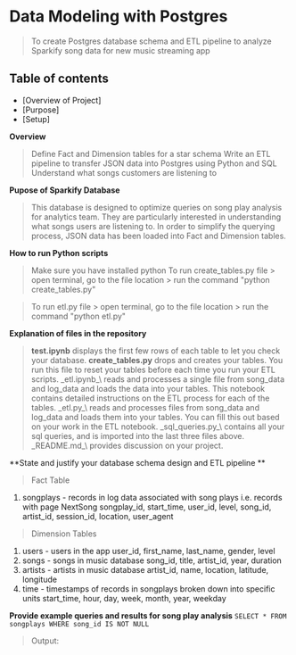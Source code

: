 # Data Modeling with Postgres
> To create Postgres database schema and ETL pipeline to analyze Sparkify song data for new music streaming app

## Table of contents
* [Overview of Project]
* [Purpose]
* [Setup]

**Overview**
> Define Fact and Dimension tables for a star schema 
> Write an ETL pipeline to transfer JSON data into Postgres using Python and SQL
> Understand what songs customers are listening to

**Pupose of Sparkify Database**
> This database is designed to optimize queries on song play analysis for analytics team. They are particularly interested in understanding what songs users are listening to.
> In order to simplify the querying process, JSON data has been loaded into Fact and Dimension tables.

**How to run Python scripts**
> Make sure you have installed python 
> To run create_tables.py file
    > open terminal, go to the file location
    > run the command "python create_tables.py"

> To run etl.py file
    > open terminal, go to the file location
    > run the command "python etl.py"

**Explanation of files in the repository** 
> __test.ipynb__ displays the first few rows of each table to let you check your database.
> __create_tables.py__ drops and creates your tables. You run this file to reset your tables before each time you run your ETL scripts.
> \_etl.ipynb_\ reads and processes a single file from song_data and log_data and loads the data into your tables. This notebook contains detailed instructions on the ETL process for each of the tables.
> \_etl.py_\ reads and processes files from song_data and log_data and loads them into your tables. You can fill this out based on your work in the ETL notebook.
> \_sql_queries.py_\ contains all your sql queries, and is imported into the last three files above.
> \_README.md_\ provides discussion on your project.

**State and justify your database schema design and ETL pipeline ** 
>Fact Table
1. songplays - records in log data associated with song plays i.e. records with page NextSong
songplay_id, start_time, user_id, level, song_id, artist_id, session_id, location, user_agent

>Dimension Tables
1. users - users in the app
user_id, first_name, last_name, gender, level
2. songs - songs in music database
song_id, title, artist_id, year, duration
3. artists - artists in music database
artist_id, name, location, latitude, longitude
4. time - timestamps of records in songplays broken down into specific units
start_time, hour, day, week, month, year, weekday

**Provide example queries and results for song play analysis** 
`SELECT * FROM songplays
WHERE song_id IS NOT NULL`

>Output:


